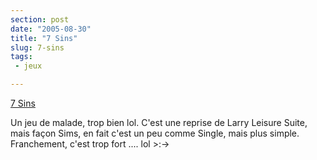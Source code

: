 ```yaml
---
section: post
date: "2005-08-30"
title: "7 Sins"
slug: 7-sins
tags:
 - jeux

---
```


[7 Sins](http://www.7sins-game.com/homepage.php)

Un jeu de malade, trop bien lol. C'est une reprise de Larry Leisure Suite, mais façon Sims, en fait c'est un peu comme Single, mais plus simple. Franchement, c'est trop fort .... lol >:->
